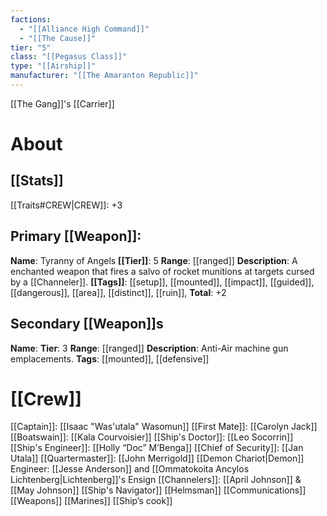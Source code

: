 ```yaml
---
factions:
  - "[[Alliance High Command]]"
  - "[[The Cause]]"
tier: "5"
class: "[[Pegasus Class]]"
type: "[[Airship]]"
manufacturer: "[[The Amaranton Republic]]"
---
```


[[The Gang]]'s [[Carrier]]
# About
## [[Stats]]
[[Traits#CREW|CREW]]: +3


## Primary [[Weapon]]:  
**Name**: Tyranny of Angels
**[[Tier]]**: 5
**Range**: [[ranged]]
**Description**: A enchanted weapon that fires a salvo of rocket munitions at targets cursed by a [[Channeler]]. 
**[[Tags]]**: [[setup]], [[mounted]], [[impact]], [[guided]], [[dangerous]], [[area]],  [[distinct]], [[ruin]], 
**Total**: +2

## Secondary [[Weapon]]s
**Name**: 
**Tier**: 3
**Range**: [[ranged]]
**Description**: Anti-Air machine gun emplacements. 
**Tags**: [[mounted]], [[defensive]] 


# [[Crew]]
[[Captain]]: [[Isaac "Was'utala" Wasomun]]
[[First Mate]]: [[Carolyn Jack]]
[[Boatswain]]: [[Kala Courvoisier]]
[[Ship's Doctor]]: [[Leo Socorrin]]
[[Ship's Engineer]]: [[Holly “Doc” M’Benga]]
[[Chief of Security]]: [[Jan Utala]]
[[Quartermaster]]: [[John Merrigold]]
[[Demon Chariot|Demon]] Engineer: [[Jesse Anderson]] and [[Ommatokoita Ancylos Lichtenberg|Lichtenberg]]'s 
Ensign [[Channelers]]: [[April Johnson]] & [[May Johnson]]
[[Ship's Navigator]]
[[Helmsman]]
[[Communications]]
[[Weapons]]
[[Marines]]
[[Ship’s cook]]
